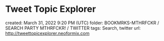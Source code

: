 # Tweet Topic Explorer

created: March 31, 2022 9:20 PM (UTC)
folder: BOOKMRKS-MTHRFCKR / SEARCH PARTY MTHRFCKR! / TWITTER
tags: Search, twitter
url: http://tweettopicexplorer.neoformix.com